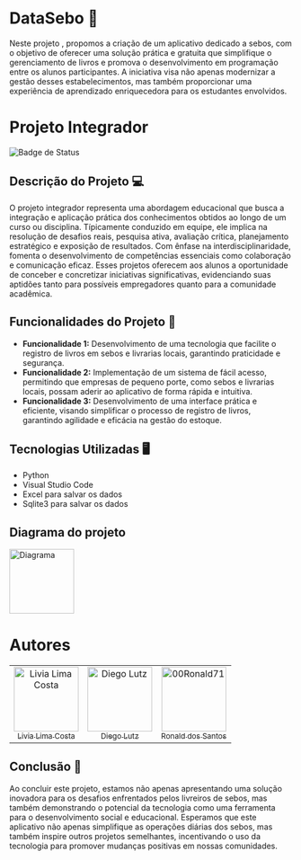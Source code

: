 # DataSebo 📕
Neste projeto , propomos a criação de um aplicativo dedicado a sebos, com o objetivo de oferecer uma solução prática e gratuita que simplifique o gerenciamento de livros e promova o desenvolvimento em programação entre os alunos participantes. A iniciativa visa não apenas modernizar a gestão desses estabelecimentos, mas também proporcionar uma experiência de aprendizado enriquecedora para os estudantes envolvidos.

# Projeto Integrador

![Badge de Status](https://img.shields.io/badge/Status-DESENVOLVENDO-yellow)

## Descrição do Projeto 💻

O projeto integrador representa uma abordagem educacional que busca a integração e aplicação prática dos conhecimentos obtidos ao longo de um curso ou disciplina. Típicamente conduzido em equipe, ele implica na resolução de desafios reais, pesquisa ativa, avaliação crítica, planejamento estratégico e exposição de resultados. Com ênfase na interdisciplinaridade, fomenta o desenvolvimento de competências essenciais como colaboração e comunicação eficaz. Esses projetos oferecem aos alunos a oportunidade de conceber e concretizar iniciativas significativas, evidenciando suas aptidões tanto para possíveis empregadores quanto para a comunidade acadêmica.

## Funcionalidades do Projeto :hammer:

- **Funcionalidade 1:** Desenvolvimento de uma tecnologia que facilite o registro de livros em sebos e livrarias locais, garantindo praticidade e segurança.
- **Funcionalidade 2:** Implementação de um sistema de fácil acesso, permitindo que empresas de pequeno porte, como sebos e livrarias locais, possam aderir ao aplicativo de forma rápida e intuitiva.
- **Funcionalidade 3:** Desenvolvimento de uma interface prática e eficiente, visando simplificar o processo de registro de livros, garantindo agilidade e eficácia na gestão do estoque.


<!--## Acesso ao Projeto 📁

[<img src="https://cdn.icon-icons.com/icons2/2429/PNG/512/figma_logo_icon_147289.png" alt="Figma" width="115">](https://www.figma.com/file/h42752sAezu9U5DWuWudta/Untitled?type=design&node-id=0%3A1&mode=design&t=6NDp4RLg5tayW5L4-1)

O link acima levará você até a plataforma do Figma, lá será possível ver a parte visual de como seria o projeto rodando como um aplicativo nos celulares.

## Abrir e Rodar o Projeto 🛠️

O link acima levará você até a plataforma do Figma, lá será possível ver a parte visual de como seria o projeto rodando como um aplicativo nos celulares.-->

## Tecnologias Utilizadas 🖥️

- Python
- Visual Studio Code
- Excel para salvar os dados
- Sqlite3 para salvar os dados

## Diagrama do projeto
[<img src="https://cdn-icons-png.freepik.com/512/481/481821.png" alt="Diagrama" width="115">](google.com)

# Autores

<table>
  <tr>
    <td align="center">
      <a href="https://github.com/LiviaLimaCosta">
        <img loading="lazy" src="https://avatars.githubusercontent.com/u/90811466?v=4" width=115 alt="Livia Lima Costa">
        <br>
        <sub>Livia Lima Costa</sub>
      </a>
    </td>
   <td align="center">
      <a href="https://github.com/Lutzzzz">
        <img loading="lazy" src="https://avatars.githubusercontent.com/u/161089530?v=4" width=115 alt="Diego Lutz">
        <br>
        <sub>Diego Lutz</sub>
      </a>
    </td>   
     <td align="center">
      <a href="(https://github.com/00Ronald71)">
        <img loading="lazy" src="https://avatars.githubusercontent.com/u/164273811?v=4" width=115 alt="00Ronald71">
        <br>
        <sub>Ronald dos Santos</sub>
      </a>
    </td>   
  </tr>
</table>


## Conclusão 📕

Ao concluir este projeto, estamos não apenas apresentando uma solução inovadora para os desafios enfrentados pelos livreiros de sebos, mas também demonstrando o potencial da tecnologia como uma ferramenta para o desenvolvimento social e educacional. Esperamos que este aplicativo não apenas simplifique as operações diárias dos sebos, mas também inspire outros projetos semelhantes, incentivando o uso da tecnologia para promover mudanças positivas em nossas comunidades.
